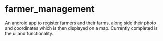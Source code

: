 # farmer_management
An android app to register farmers and their farms, along side their photo and coordinates which is then displayed on a map.
Currently completed is the ui and functionality.
